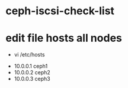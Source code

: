 # ceph-iscsi-check-list

# edit file hosts all nodes
- vi /etc/hosts
+ 10.0.0.1 ceph1
+ 10.0.0.2 ceph2
+ 10.0.0.3 ceph3

